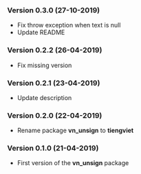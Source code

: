 ### Version 0.3.0 (27-10-2019)

- Fix throw exception when text is null
- Update README

### Version 0.2.2 (26-04-2019)

- Fix missing version

### Version 0.2.1 (23-04-2019)

- Update description

### Version 0.2.0 (22-04-2019)

- Rename package **vn_unsign** to **tiengviet**

### Version 0.1.0 (21-04-2019)

- First version of the **vn_unsign** package
